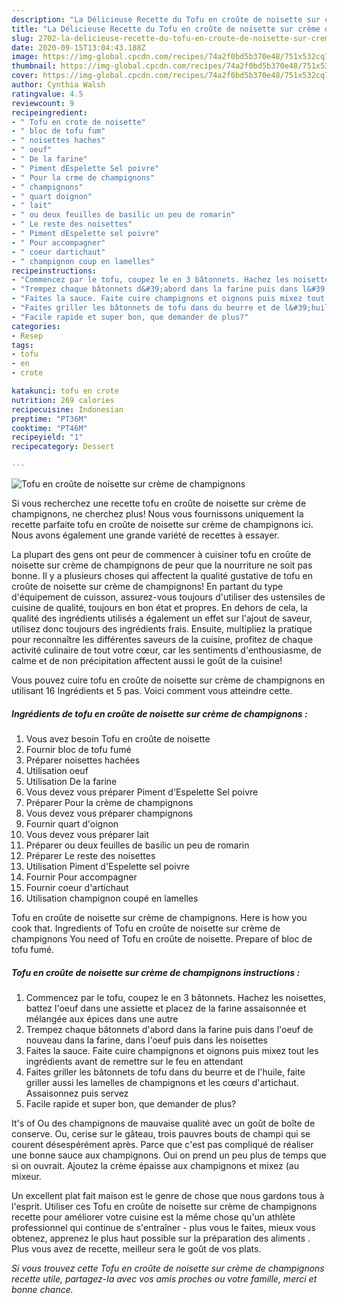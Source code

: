 ```yaml
---
description: "La Délicieuse Recette du Tofu en croûte de noisette sur crème de champignons"
title: "La Délicieuse Recette du Tofu en croûte de noisette sur crème de champignons"
slug: 2702-la-delicieuse-recette-du-tofu-en-croute-de-noisette-sur-creme-de-champignons
date: 2020-09-15T13:04:43.188Z
image: https://img-global.cpcdn.com/recipes/74a2f0bd5b370e48/751x532cq70/tofu-en-croute-de-noisette-sur-creme-de-champignons-photo-principale-de-la-recette.jpg
thumbnail: https://img-global.cpcdn.com/recipes/74a2f0bd5b370e48/751x532cq70/tofu-en-croute-de-noisette-sur-creme-de-champignons-photo-principale-de-la-recette.jpg
cover: https://img-global.cpcdn.com/recipes/74a2f0bd5b370e48/751x532cq70/tofu-en-croute-de-noisette-sur-creme-de-champignons-photo-principale-de-la-recette.jpg
author: Cynthia Walsh
ratingvalue: 4.5
reviewcount: 9
recipeingredient:
- " Tofu en crote de noisette"
- " bloc de tofu fum"
- " noisettes haches"
- " oeuf"
- " De la farine"
- " Piment dEspelette Sel poivre"
- " Pour la crme de champignons"
- " champignons"
- " quart doignon"
- " lait"
- " ou deux feuilles de basilic un peu de romarin"
- " Le reste des noisettes"
- " Piment dEspelette sel poivre"
- " Pour accompagner"
- " coeur dartichaut"
- " champignon coup en lamelles"
recipeinstructions:
- "Commencez par le tofu, coupez le en 3 bâtonnets. Hachez les noisettes, battez l&#39;oeuf dans une assiette et placez de la farine assaisonnée et mélangée aux épices dans une autre"
- "Trempez chaque bâtonnets d&#39;abord dans la farine puis dans l&#39;oeuf de nouveau dans la farine, dans l&#39;oeuf puis dans les noisettes"
- "Faites la sauce. Faite cuire champignons et oignons puis mixez tout les ingrédients avant de remettre sur le feu en attendant"
- "Faites griller les bâtonnets de tofu dans du beurre et de l&#39;huile, faite griller aussi les lamelles de champignons et les cœurs d&#39;artichaut. Assaisonnez puis servez"
- "Facile rapide et super bon, que demander de plus?"
categories:
- Resep
tags:
- tofu
- en
- crote

katakunci: tofu en crote 
nutrition: 269 calories
recipecuisine: Indonesian
preptime: "PT36M"
cooktime: "PT46M"
recipeyield: "1"
recipecategory: Dessert

---
```



![Tofu en croûte de noisette sur crème de champignons](https://img-global.cpcdn.com/recipes/74a2f0bd5b370e48/751x532cq70/tofu-en-croute-de-noisette-sur-creme-de-champignons-photo-principale-de-la-recette.jpg)

Si vous recherchez une recette tofu en croûte de noisette sur crème de champignons, ne cherchez plus! Nous vous fournissons uniquement la recette parfaite tofu en croûte de noisette sur crème de champignons ici. Nous avons également une grande variété de recettes à essayer.

La plupart des gens ont peur de commencer à cuisiner tofu en croûte de noisette sur crème de champignons de peur que la nourriture ne soit pas bonne. Il y a plusieurs choses qui affectent la qualité gustative de tofu en croûte de noisette sur crème de champignons! En partant du type d'équipement de cuisson, assurez-vous toujours d'utiliser des ustensiles de cuisine de qualité, toujours en bon état et propres. En dehors de cela, la qualité des ingrédients utilisés a également un effet sur l'ajout de saveur, utilisez donc toujours des ingrédients frais. Ensuite, multipliez la pratique pour reconnaître les différentes saveurs de la cuisine, profitez de chaque activité culinaire de tout votre cœur, car les sentiments d'enthousiasme, de calme et de non précipitation affectent aussi le goût de la cuisine!

<!--inarticleads1-->

Vous pouvez cuire tofu en croûte de noisette sur crème de champignons en utilisant 16 Ingrédients et 5 pas. Voici comment vous atteindre cette.

##### Ingrédients de tofu en croûte de noisette sur crème de champignons :

1. Vous avez besoin  Tofu en croûte de noisette
1. Fournir  bloc de tofu fumé
1. Préparer  noisettes hachées
1. Utilisation  oeuf
1. Utilisation  De la farine
1. Vous devez vous préparer  Piment d&#39;Espelette Sel poivre
1. Préparer  Pour la crème de champignons
1. Vous devez vous préparer  champignons
1. Fournir  quart d&#39;oignon
1. Vous devez vous préparer  lait
1. Préparer  ou deux feuilles de basilic un peu de romarin
1. Préparer  Le reste des noisettes
1. Utilisation  Piment d&#39;Espelette sel poivre
1. Fournir  Pour accompagner
1. Fournir  coeur d&#39;artichaut
1. Utilisation  champignon coupé en lamelles


Tofu en croûte de noisette sur crème de champignons. Here is how you cook that. Ingredients of Tofu en croûte de noisette sur crème de champignons You need of Tofu en croûte de noisette. Prepare of bloc de tofu fumé. 

<!--inarticleads2-->

##### Tofu en croûte de noisette sur crème de champignons instructions :

1. Commencez par le tofu, coupez le en 3 bâtonnets. Hachez les noisettes, battez l&#39;oeuf dans une assiette et placez de la farine assaisonnée et mélangée aux épices dans une autre
1. Trempez chaque bâtonnets d&#39;abord dans la farine puis dans l&#39;oeuf de nouveau dans la farine, dans l&#39;oeuf puis dans les noisettes
1. Faites la sauce. Faite cuire champignons et oignons puis mixez tout les ingrédients avant de remettre sur le feu en attendant
1. Faites griller les bâtonnets de tofu dans du beurre et de l&#39;huile, faite griller aussi les lamelles de champignons et les cœurs d&#39;artichaut. Assaisonnez puis servez
1. Facile rapide et super bon, que demander de plus?


It&#39;s of Ou des champignons de mauvaise qualité avec un goût de boîte de conserve. Ou, cerise sur le gâteau, trois pauvres bouts de champi qui se courent désespérément après. Parce que c&#39;est pas compliqué de réaliser une bonne sauce aux champignons. Oui on prend un peu plus de temps que si on ouvrait. Ajoutez la crème épaisse aux champignons et mixez (au mixeur. 

<!--inarticleads1-->

<p>
Un excellent plat fait maison est le genre de chose que nous gardons tous à l'esprit. Utiliser ces Tofu en croûte de noisette sur crème de champignons recette pour améliorer votre cuisine est la même chose qu'un athlète professionnel qui continue de s'entraîner - plus vous le faites, mieux vous obtenez, apprenez le plus haut possible sur la préparation des aliments . Plus vous avez de recette, meilleur sera le goût de vos plats.
</p>

<p>
<i>Si vous trouvez cette Tofu en croûte de noisette sur crème de champignons recette utile, partagez-la avec vos amis proches ou votre famille, merci et bonne chance.</i>
</p>
